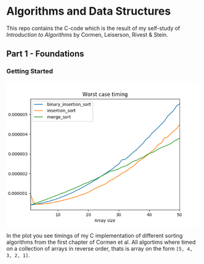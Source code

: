 # Algorithms and Data Structures

This repo contains the C-code which is the result of my self-study of _Introduction to Algorithms_ by Cormen, Leiserson, Rivest & Stein.  


## Part 1 - Foundations

### Getting Started

![Sorting algos worst case timings](https://raw.githubusercontent.com/duffau/algos_and_data_structures/master/Part_1_Foundations/Chap_2_Getting_Started/time_measurments.png)

In the plot you see timings of my C implementation of different sorting algorithms from the first chapter of Cormen et al. All algortims where timed on a collection of arrays in reverse order, thats is array on the form `[5, 4, 3, 2, 1]`. 